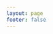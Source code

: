 ```yaml
---
layout: page
footer: false
---
```


<GameEntranceV id="templerun2" src="/casual/temple-run-2/index.html" :resetHeight=false></GameEntranceV>
